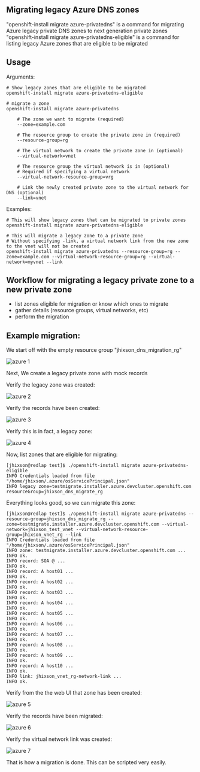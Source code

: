 ## Migrating legacy Azure DNS zones

"openshift-install migrate azure-privatedns" is a command for migrating Azure legacy private DNS zones to next generation private zones
"openshift-install migrate azure-privatedns-eligible" is a command for listing legacy Azure zones that are eligible to be migrated

## Usage

Arguments:

    # Show legacy zones that are eligible to be migrated
    openshift-install migrate azure-privatedns-eligible

    # migrate a zone
    openshift-install migrate azure-privatedns

        # The zone we want to migrate (required)
        --zone=example.com

        # The resource group to create the private zone in (required)
        --resource-group=rg

        # The virtual network to create the private zone in (optional)
        --virtual-network=vnet

        # The resource group the virtual network is in (optional)
        # Required if specifying a virtual network
        --virtual-network-resource-group=vrg

        # Link the newly created private zone to the virtual network for DNS (optional)
        --link=vnet

Examples:

    # This will show legacy zones that can be migrated to private zones
    openshift-install migrate azure-privatedns-eligible

    # This will migrate a legacy zone to a private zone
    # Without specifying -link, a virtual network link from the new zone to the vnet will not be created
    openshift-install migrate azure-privatedns --resource-group=rg --zone=example.com --virtual-network-resource-group=rg --virtual-network=myvnet --link

## Workflow for migrating a legacy private zone to a new private zone
- list zones eligible for migration or know which ones to migrate
- gather details (resource groups, virtual networks, etc)
- perform the migration

## Example migration:

We start off with the empty resource group "jhixson_dns_migration_rg"

![azure 1](images/azure-migrate-dns-1.png)

Next, We create a legacy private zone with mock records

Verify the legacy zone was created:

![azure 2](images/azure-migrate-dns-2.png)

Verify the records have been created: 

![azure 3](images/azure-migrate-dns-3.png)

Verify this is in fact, a legacy zone:

![azure 4](images/azure-migrate-dns-4.png)

Now, list zones that are eligible for migrating:

```
[jhixson@redlap test]$ ./openshift-install migrate azure-privatedns-eligible
INFO Credentials loaded from file "/home/jhixson/.azure/osServicePrincipal.json" 
INFO legacy zone=testmigrate.installer.azure.devcluster.openshift.com resourceGroup=jhixson_dns_migrate_rg 
```

Everything looks good, so we can migrate this zone:

```
[jhixson@redlap test]$ ./openshift-install migrate azure-privatedns --resource-group=jhixson_dns_migrate_rg --zone=testmigrate.installer.azure.devcluster.openshift.com --virtual-network=jhixson_test_vnet --virtual-network-resource-group=jhixson_vnet_rg --link
INFO Credentials loaded from file "/home/jhixson/.azure/osServicePrincipal.json" 
INFO zone: testmigrate.installer.azure.devcluster.openshift.com ...  
INFO ok.                                          
INFO record: SOA @ ...                            
INFO ok.                                          
INFO record: A host01 ...                         
INFO ok.                                          
INFO record: A host02 ...                         
INFO ok.                                          
INFO record: A host03 ...                         
INFO ok.                                          
INFO record: A host04 ...                         
INFO ok.                                          
INFO record: A host05 ...                         
INFO ok.                                          
INFO record: A host06 ...                         
INFO ok.                                          
INFO record: A host07 ...                         
INFO ok.                                          
INFO record: A host08 ...                         
INFO ok.                                          
INFO record: A host09 ...                         
INFO ok.                                          
INFO record: A host10 ...                         
INFO ok.                                          
INFO link: jhixson_vnet_rg-network-link ...       
INFO ok.                                          
```

Verify from the the web UI that zone has been created:

![azure 5](images/azure-migrate-dns-5.png)

Verify the records have been migrated:

![azure 6](images/azure-migrate-dns-6.png)

Verify the virtual network link was created:

![azure 7](images/azure-migrate-dns-7.png)

That is how a migration is done. This can be scripted very easily. 
